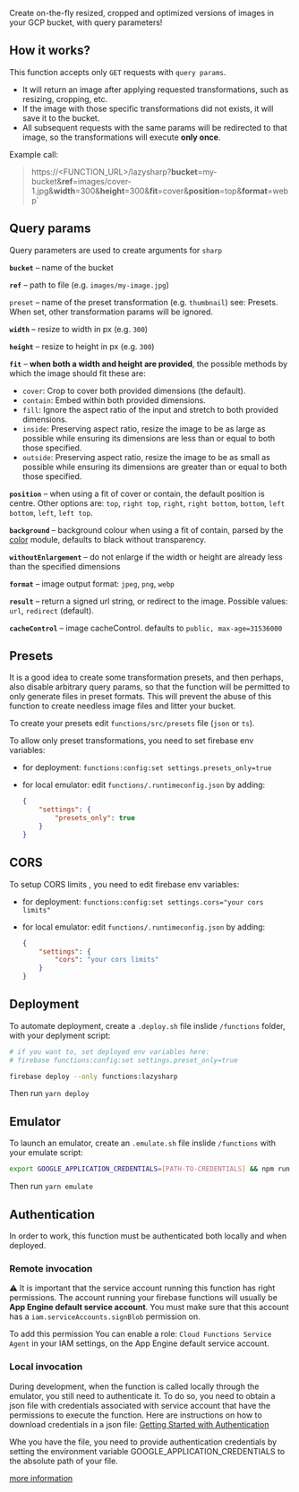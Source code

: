 Create on-the-fly resized, cropped and optimized versions of images in your GCP bucket, with query parameters!

## How it works?

This function accepts only `GET` requests with `query params`.

-   It will return an image after applying requested transformations, such as resizing, cropping, etc.
-   If the image with those specific transformations did not exists, it will save it to the bucket.
-   All subsequent requests with the same params will be redirected to that image, so the transformations will execute **only once**.

Example call:

> https://<FUNCTION_URL>/lazysharp?**bucket**=my-bucket&**ref**=images/cover-1.jpg&**width**=300&**height**=300&**fit**=cover&**position**=top&**format**=webp`

## Query params

Query parameters are used to create arguments for `sharp`

**`bucket`** – name of the bucket

**`ref`** – path to file (e.g. `images/my-image.jpg`)

`preset` – name of the preset transformation (e.g. `thumbnail`) see: Presets. When set, other transformation params will be ignored.

**`width`** – resize to width in px (e.g. `300`)

**`height`** – resize to height in px (e.g. `300`)

**`fit`** – **when both a width and height are provided**, the possible methods by which the image should fit these are:

-   `cover`: Crop to cover both provided dimensions (the default).
-   `contain`: Embed within both provided dimensions.
-   `fill`: Ignore the aspect ratio of the input and stretch to both provided dimensions.
-   `inside`: Preserving aspect ratio, resize the image to be as large as possible while ensuring its dimensions are less than or equal to both those specified.
-   `outside`: Preserving aspect ratio, resize the image to be as small as possible while ensuring its dimensions are greater than or equal to both those specified.

**`position`** – when using a fit of cover or contain, the default position is centre. Other options are:
`top`, `right top`, `right`, `right bottom`, `bottom`, `left bottom`, `left`, `left top`.

**`background`** – background colour when using a fit of contain, parsed by the [color](https://www.npmjs.org/package/color) module, defaults to black without transparency.

**`withoutEnlargement`** – do not enlarge if the width or height are already less than the specified dimensions

**`format`** – image output format: `jpeg`, `png`, `webp`

**`result`** – return a signed url string, or redirect to the image. Possible values: `url`, `redirect` (default).

**`cacheControl`** – image cacheControl. defaults to `public, max-age=31536000`

## Presets

It is a good idea to create some transformation presets, and then perhaps, also disable arbitrary query params, so that the function will be permitted to only generate files in preset formats. This will prevent the abuse of this function to create needless image files and litter your bucket.

To create your presets edit `functions/src/presets` file (`json` or `ts`).

To allow only preset transformations, you need to set firebase env variables:

-   for deployment: `functions:config:set settings.presets_only=true`

-   for local emulator: edit `functions/.runtimeconfig.json` by adding:

    ```json
    {
    	"settings": {
    		"presets_only": true
    	}
    }
    ```

## CORS

To setup CORS limits , you need to edit firebase env variables:

-   for deployment: `functions:config:set settings.cors="your cors limits"`

-   for local emulator: edit `functions/.runtimeconfig.json` by adding:

    ```json
    {
    	"settings": {
    		"cors": "your cors limits"
    	}
    }
    ```

## Deployment

To automate deployment, create a `.deploy.sh` file inslide `/functions`  folder, with your deplyment script:

```sh
# if you want to, set deployed env variables here:
# firebase functions:config:set settings.preset_only=true

firebase deploy --only functions:lazysharp
```

Then run `yarn deploy`

## Emulator

To launch an emulator, create an `.emulate.sh` file inslide `/functions`  with your emulate script:

```sh
export GOOGLE_APPLICATION_CREDENTIALS=[PATH-TO-CREDENTIALS] && npm run build && firebase emulators:start --only functions
```

Then run `yarn emulate`

## Authentication

In order to work, this function must be authenticated both locally and when deployed.

### Remote invocation

⚠️ It is important that the service account running this function has right permissions.
The account running your firebase functions will usually be **App Engine default service account**. You must make sure that this account has a `iam.serviceAccounts.signBlob` permission on.

To add this permission You can enable a role: `Cloud Functions Service Agent` in your IAM settings, on the App Engine default service account.

### Local invocation

During development, when the function is called locally through the emulator, you still need to authenticate it. To do so, you need to obtain a json file with credentials associated with service account that have the permissions to execute the function. Here are instructions on how to download credentials in a json file: [Getting Started with Authentication](https://cloud.google.com/docs/authentication/getting-started)

Whe you have the file, you need to provide authentication credentials by setting the environment variable GOOGLE_APPLICATION_CREDENTIALS to the absolute path of your file.

[more information](https://cloud.google.com/docs/authentication/getting-started)
